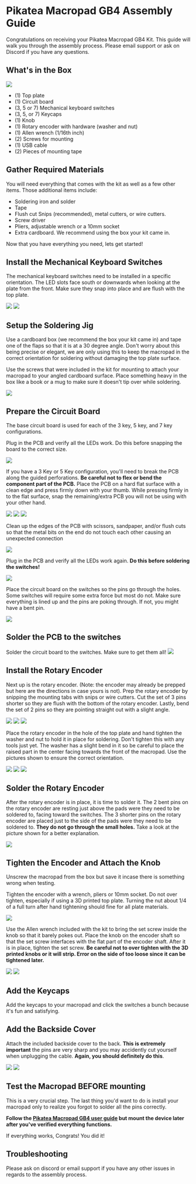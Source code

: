 
# Pikatea Macropad GB4 Assembly Guide

Congratulations on receiving your Pikatea Macropad GB4 Kit. This guide will walk you through the assembly process. Please email support or ask on Discord if you have any questions.

## What's in the Box
![](/assets/GB4/PXL_20220929_023527389.jpg)
* (1) Top plate
* (1) Circuit board
* (3, 5 or 7) Mechanical keyboard switches
* (3, 5, or 7) Keycaps
* (1) Knob
* (1) Rotary encoder with hardware (washer and nut)
* (1) Allen wrench (1/16th inch)
* (2) Screws for mounting
* (1) USB cable
* (2) Pieces of mounting tape

## Gather Required Materials
You will need everything that comes with the kit as well as a few other items. Those additional items include:

* Soldering iron and solder
* Tape
* Flush cut Snips (recommended), metal cutters, or wire cutters.
* Screw driver
* Pliers, adjustable wrench or a 10mm socket
* Extra cardboard. We recommend using the box your kit came in. 

Now that you have everything you need, lets get started!

## Install the Mechanical Keyboard Switches
The mechanical keyboard switches need to be installed in a specific orientation. The LED slots face south or downwards when looking at the plate from the front. Make sure they snap into place and are flush with the top plate. 

![](/assets/GB4/PXL_20220929_023607442.jpg)
![](/assets/GB4/PXL_20220929_023612744.jpg)

## Setup the Soldering Jig
Use a cardboard box (we recommend the box your kit came in) and tape one of the flaps so that it is at a 30 degree angle. Don't worry about this being precise or elegant, we are only using this to keep the macropad in the correct orientation for soldering without damaging the top plate surface.

Use the screws that were included in the kit for mounting to attach your macropad to your angled cardboard surface. Place something heavy in the box like a book or a mug to make sure it doesn't tip over while soldering.

![](/assets/GB4/PXL_20220929_023831223.jpg)

## Prepare the Circuit Board
The base circuit board is used for each of the 3 key, 5 key, and 7 key configurations.

Plug in the PCB and verify all the LEDs work. Do this before snapping the board to the correct size.

![](/assets/GB4/PXL_20220929_023937123.jpg)

If you have a 3 Key or 5 Key configuration, you'll need to break the PCB along the guided perforations. **Be careful not to flex or bend the component part of the PCB.** Place the PCB on a hard flat surface with a clean edge and press firmly down with your thumb. While pressing firmly in to the flat surface, snap the remaining/extra PCB you will not be using with your other hand.

![](/assets/GB4/PXL_20220929_024003685.jpg)
![](/assets/GB4/PXL_20220929_024109555.jpg)
![](/assets/GB4/PXL_20220929_024123646.jpg)

Clean up the edges of the PCB with scissors, sandpaper, and/or flush cuts so that the metal bits on the end do not touch each other causing an unexpected connection

![](/assets/GB4/PXL_20220929_024212477.jpg)

Plug in the PCB and verify all the LEDs work again. **Do this before soldering the switches!**

![](/assets/GB4/PXL_20220929_024242185.jpg)

Place the circuit board on the switches so the pins go through the holes. Some switches will require some extra force but most do not. Make sure everything is lined up and the pins are poking through. If not, you might have a bent pin.

![](/assets/GB4/PXL_20220929_024406707.jpg)

## Solder the PCB to the switches
Solder the circuit board to the switches. Make sure to get them all!
![](/assets/GB4/PXL_20220929_024743236.jpg)

## Install the Rotary Encoder
Next up is the rotary encoder. (Note: the encoder may already be prepped but here are the directions in case yours is not). Prep the rotary encoder by snipping the mounting tabs with snips or wire cutters. Cut the set of 3 pins shorter so they are flush with the bottom of the rotary encoder. Lastly, bend the set of 2 pins so they are pointing straight out with a slight angle. 

![](/assets/GB3/gb3-assembly-12-encoder.jpg)
![](/assets/GB3/gb3-assembly-13-encoder.jpg)
![](/assets/GB3/gb3-assembly-14-encoder.jpg)

Place the rotary encoder in the hole of the top plate and hand tighten the washer and nut to hold it in place for soldering. Don't tighten this with any tools just yet. The washer has a slight bend in it so be careful to place the raised part in the center facing towards the front of the macropad. Use the pictures shown to ensure the correct orientation. 

![](/assets/GB3/gb3-assembly-15-encoder-hardware.jpg)
![](/assets/GB3/gb3-assembly-16-encoder-hardware.jpg)
![](/assets/GB3/gb3-assembly-17-encoder-hardware.jpg)

## Solder the Rotary Encoder
After the rotary encoder is in place, it is time to solder it. The 2 bent pins on the rotary encoder are resting just above the pads were they need to be soldered to, facing toward the switches. The 3 shorter pins on the rotary encoder are placed just to the side of the pads were they need to be soldered to. **They do not go through the small holes.** Take a look at the picture shown for a better explanation. 

![](/assets/GB3/gb3-assembly-18-encoder-solder.jpg)

## Tighten the Encoder and Attach the Knob
Unscrew the macropad from the box but save it incase there is something wrong when testing. 

Tighten the encoder with a wrench, pliers or 10mm socket. Do not over tighten, especially if using a 3D printed top plate. Turning the nut about 1/4 of a full turn after hand tightening should fine for all plate materials.

![](/assets/GB3/gb3-assembly-19-encoder-tighten.jpg)

Use the Allen wrench included with the kit to bring the set screw inside the knob so that it barely pokes out. Place the knob on the encoder shaft so that the set screw interfaces with the flat part of the encoder shaft. After it is in place, tighten the set screw. **Be careful not to over tighten with the 3D printed knobs or it will strip. Error on the side of too loose since it can be tightened later.**

![](/assets/GB3/gb3-assembly-20-knob.jpg)
![](/assets/GB3/gb3-assembly-21-knob.jpg)

## Add the Keycaps
Add the keycaps to your macropad and click the switches a bunch because it's fun and satisfying.

## Add the Backside Cover
Attach the included backside cover to the back. **This is extremely important** the pins are very sharp and you may accidently cut yourself when unplugging the cable. **Again, you should definitely do this**.

![](/assets/GB3/PXL_20220929_024757328.jpg)
![](/assets/GB3/PXL_20220929_024803999.jpg)


## Test the Macropad BEFORE mounting
This is a very crucial step. The last thing you'd want to do is install your macropad only to realize you forgot to solder all the pins correctly. 

**Follow the [Pikatea Macropad GB4 user guide](/PikateaMacropadGB4/) but mount the device later after you've verified everything functions.**

If everything works, Congrats! You did it!

## Troubleshooting
Please ask on discord or email support if you have any other issues in regards to the assembly process.

<Footer/>